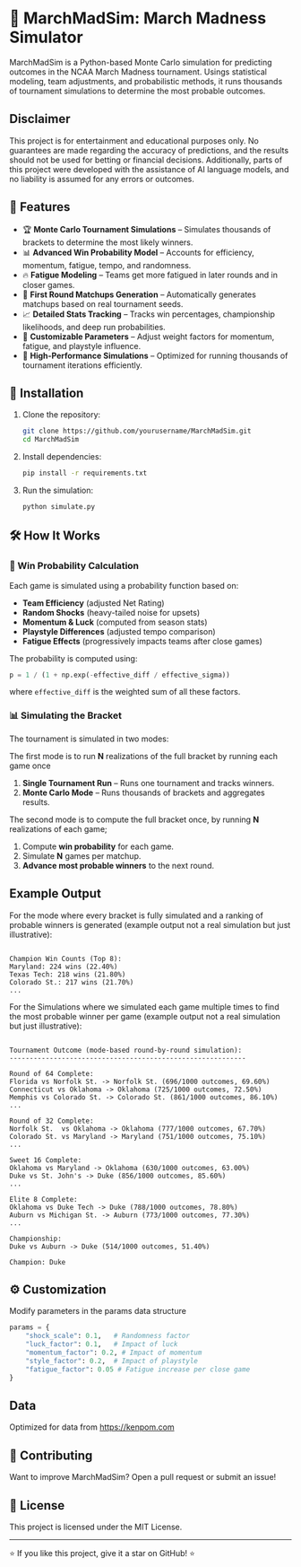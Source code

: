 # 🏀 MarchMadSim: March Madness Simulator

MarchMadSim is a Python-based Monte Carlo simulation for predicting outcomes in the NCAA March Madness tournament. Usings statistical modeling, team adjustments, and probabilistic methods, it runs thousands of tournament simulations to determine the most probable outcomes. 

## Disclaimer
This project is for entertainment and educational purposes only. No guarantees are made regarding the accuracy of predictions, and the results should not be used for betting or financial decisions. Additionally, parts of this project were developed with the assistance of AI language models, and no liability is assumed for any errors or outcomes.

## 📌 Features

- 🏆 **Monte Carlo Tournament Simulations** – Simulates thousands of brackets to determine the most likely winners.
- 📊 **Advanced Win Probability Model** – Accounts for efficiency, momentum, fatigue, tempo, and randomness.
- 🔥 **Fatigue Modeling** – Teams get more fatigued in later rounds and in closer games.
- 🚀 **First Round Matchups Generation** – Automatically generates matchups based on real tournament seeds.
- 📈 **Detailed Stats Tracking** – Tracks win percentages, championship likelihoods, and deep run probabilities.
- 🔄 **Customizable Parameters** – Adjust weight factors for momentum, fatigue, and playstyle influence.
- 🎯 **High-Performance Simulations** – Optimized for running thousands of tournament iterations efficiently.

## 🚀 Installation

1. Clone the repository:
   ```bash
   git clone https://github.com/yourusername/MarchMadSim.git
   cd MarchMadSim
   ```
2. Install dependencies:
   ```bash
   pip install -r requirements.txt
   ```
3. Run the simulation:
   ```bash
   python simulate.py
   ```

## 🛠 How It Works

### 🎲 Win Probability Calculation
Each game is simulated using a probability function based on:
- **Team Efficiency** (adjusted Net Rating)
- **Random Shocks** (heavy-tailed noise for upsets)
- **Momentum & Luck** (computed from season stats)
- **Playstyle Differences** (adjusted tempo comparison)
- **Fatigue Effects** (progressively impacts teams after close games)

The probability is computed using:
```python
p = 1 / (1 + np.exp(-effective_diff / effective_sigma))
```
where `effective_diff` is the weighted sum of all these factors.

### 📊 Simulating the Bracket
The tournament is simulated in two modes:

The first mode is to run **N** realizations of the full bracket by running each game once

1. **Single Tournament Run** – Runs one tournament and tracks winners.
2. **Monte Carlo Mode** – Runs thousands of brackets and aggregates results.

The second mode is to compute the full bracket once, by running **N** realizations of each game;

1. Compute **win probability** for each game.
2. Simulate **N** games per matchup.
3. **Advance most probable winners** to the next round.

##  Example Output
For the mode where every bracket is fully simulated and a ranking of probable winners is generated (example output not a real simulation but just illustrative):

```plaintext

Champion Win Counts (Top 8): 
Maryland: 224 wins (22.40%)
Texas Tech: 218 wins (21.80%)
Colorado St.: 217 wins (21.70%)
...
```
For the Simulations where we simulated each game multiple times to find the most probable winner per game (example output not a real simulation but just illustrative):

```plaintext

Tournament Outcome (mode-based round-by-round simulation):
-----------------------------------------------------------

Round of 64 Complete:
Florida vs Norfolk St. -> Norfolk St. (696/1000 outcomes, 69.60%)
Connecticut vs Oklahoma -> Oklahoma (725/1000 outcomes, 72.50%)
Memphis vs Colorado St. -> Colorado St. (861/1000 outcomes, 86.10%)
...

Round of 32 Complete:
Norfolk St.  vs Oklahoma -> Oklahoma (777/1000 outcomes, 67.70%)
Colorado St. vs Maryland -> Maryland (751/1000 outcomes, 75.10%)
...

Sweet 16 Complete:
Oklahoma vs Maryland -> Oklahoma (630/1000 outcomes, 63.00%)
Duke vs St. John's -> Duke (856/1000 outcomes, 85.60%)
...

Elite 8 Complete:
Oklahoma vs Duke Tech -> Duke (788/1000 outcomes, 78.80%)
Auburn vs Michigan St. -> Auburn (773/1000 outcomes, 77.30%)
...

Championship:
Duke vs Auburn -> Duke (514/1000 outcomes, 51.40%)

Champion: Duke
```
## ⚙️ Customization
Modify parameters in the params data structure
```python
params = {
    "shock_scale": 0.1,   # Randomness factor
    "luck_factor": 0.1,   # Impact of luck
    "momentum_factor": 0.2, # Impact of momentum
    "style_factor": 0.2,  # Impact of playstyle
    "fatigue_factor": 0.05 # Fatigue increase per close game
}
```

## Data

Optimized for data from https://kenpom.com

## 🤝 Contributing
Want to improve MarchMadSim? Open a pull request or submit an issue!

## 📜 License
This project is licensed under the MIT License.

---

⭐ If you like this project, give it a star on GitHub! ⭐
